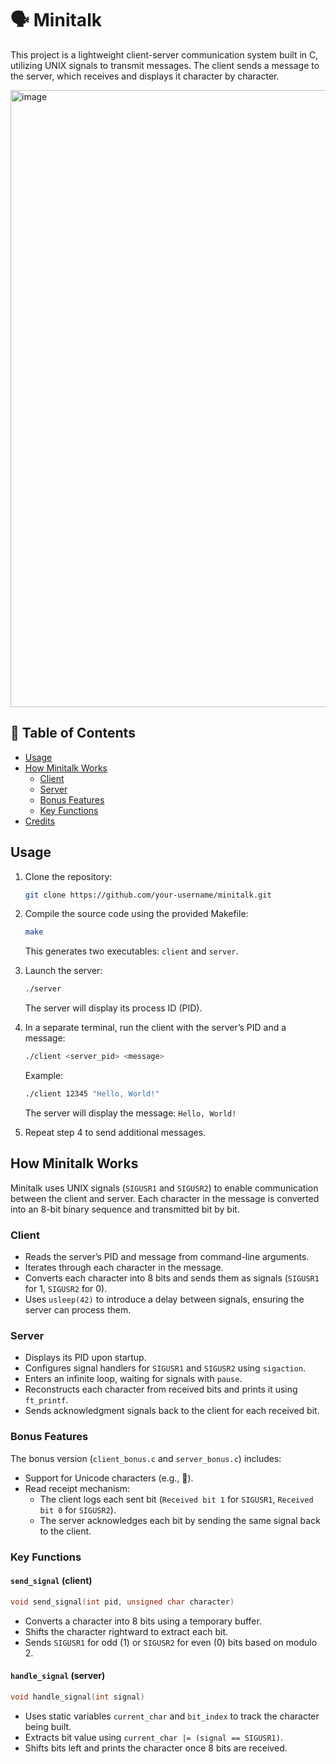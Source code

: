 # 🗣️ Minitalk

This project is a lightweight client-server communication system built in C, utilizing UNIX signals to transmit messages. The client sends a message to the server, which receives and displays it character by character.

<img width="1904" height="987" alt="image" src="https://github.com/user-attachments/assets/04250274-a5fb-48f2-9c69-04345bf7ac9f" />


## 📖 Table of Contents

- [Usage](#usage)
- [How Minitalk Works](#how-minitalk-works)
  - [Client](#client)
  - [Server](#server)
  - [Bonus Features](#bonus-features)
  - [Key Functions](#key-functions)
- [Credits](#credits)

## Usage

1. Clone the repository:

   ```bash
   git clone https://github.com/your-username/minitalk.git
   ```

2. Compile the source code using the provided Makefile:

   ```bash
   make
   ```

   This generates two executables: `client` and `server`.

3. Launch the server:

   ```bash
   ./server
   ```

   The server will display its process ID (PID).

4. In a separate terminal, run the client with the server’s PID and a message:

   ```bash
   ./client <server_pid> <message>
   ```

   Example:

   ```bash
   ./client 12345 "Hello, World!"
   ```

   The server will display the message: `Hello, World!`

5. Repeat step 4 to send additional messages.

## How Minitalk Works

Minitalk uses UNIX signals (`SIGUSR1` and `SIGUSR2`) to enable communication between the client and server. Each character in the message is converted into an 8-bit binary sequence and transmitted bit by bit.

### Client

- Reads the server’s PID and message from command-line arguments.
- Iterates through each character in the message.
- Converts each character into 8 bits and sends them as signals (`SIGUSR1` for 1, `SIGUSR2` for 0).
- Uses `usleep(42)` to introduce a delay between signals, ensuring the server can process them.

### Server

- Displays its PID upon startup.
- Configures signal handlers for `SIGUSR1` and `SIGUSR2` using `sigaction`.
- Enters an infinite loop, waiting for signals with `pause`.
- Reconstructs each character from received bits and prints it using `ft_printf`.
- Sends acknowledgment signals back to the client for each received bit.

### Bonus Features

The bonus version (`client_bonus.c` and `server_bonus.c`) includes:

- Support for Unicode characters (e.g., 🦁).
- Read receipt mechanism:
  - The client logs each sent bit (`Received bit 1` for `SIGUSR1`, `Received bit 0` for `SIGUSR2`).
  - The server acknowledges each bit by sending the same signal back to the client.

### Key Functions

#### `send_signal` (client)

```c
void send_signal(int pid, unsigned char character)
```

- Converts a character into 8 bits using a temporary buffer.
- Shifts the character rightward to extract each bit.
- Sends `SIGUSR1` for odd (1) or `SIGUSR2` for even (0) bits based on modulo 2.

#### `handle_signal` (server)

```c
void handle_signal(int signal)
```

- Uses static variables `current_char` and `bit_index` to track the character being built.
- Extracts bit value using `current_char |= (signal == SIGUSR1)`.
- Shifts bits left and prints the character once 8 bits are received.
